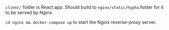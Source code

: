 `client/` folder is React app. Should build to `nginx/static/hypha` folder for it to be served by Nginx.

`cd nginx && docker-compose up` to start the Nginx reverse-proxy server.